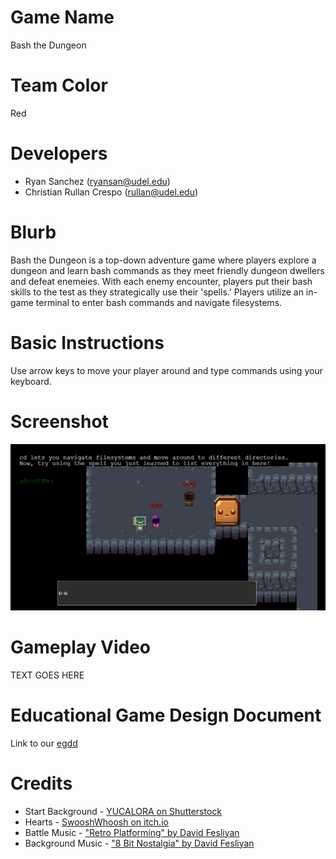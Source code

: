 # Game Name

Bash the Dungeon

# Team Color

Red

# Developers

* Ryan Sanchez (ryansan@udel.edu)
* Christian Rullan Crespo (rullan@udel.edu)

# Blurb

Bash the Dungeon is a top-down adventure game where players explore a dungeon and learn bash commands as they meet friendly dungeon dwellers and defeat enemeies. With each enemy encounter, players put their bash skills to the test as they strategically use their 'spells.' Players utilize an in-game terminal to enter bash commands and navigate filesystems.

# Basic Instructions

Use arrow keys to move your player around and type commands using your keyboard.

# Screenshot

![large screenshot](assets/large.png)

# Gameplay Video
TEXT GOES HERE

# Educational Game Design Document

Link to our [egdd](https://ud-s24-cisc374.github.io/final-project-red/docs/egdd.html)

# Credits
* Start Background - [YUCALORA on Shutterstock](https://www.shutterstock.com/image-vector/dark-dungeon-long-medieval-castle-corridor-2118070751)
* Hearts - [SwooshWhoosh on itch.io](https://swooshwhoosh.itch.io/heartsui)
* Battle Music - ["Retro Platforming" by David Fesliyan](https://www.fesliyanstudios.com/royalty-free-music/download/retro-platforming/454)
* Background Music - ["8 Bit Nostalgia" by David Fesliyan](https://www.fesliyanstudios.com/royalty-free-music/download/8-bit-nostalgia/2289)
